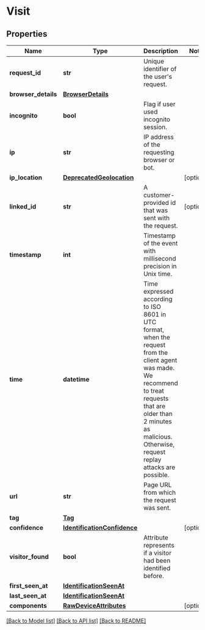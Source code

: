 # Visit

## Properties
Name | Type | Description | Notes
------------ | ------------- | ------------- | -------------
**request_id** | **str** | Unique identifier of the user's request. | 
**browser_details** | [**BrowserDetails**](BrowserDetails.md) |  | 
**incognito** | **bool** | Flag if user used incognito session. | 
**ip** | **str** | IP address of the requesting browser or bot. | 
**ip_location** | [**DeprecatedGeolocation**](DeprecatedGeolocation.md) |  | [optional] 
**linked_id** | **str** | A customer-provided id that was sent with the request. | [optional] 
**timestamp** | **int** | Timestamp of the event with millisecond precision in Unix time. | 
**time** | **datetime** | Time expressed according to ISO 8601 in UTC format, when the request from the client agent was made. We recommend to treat requests that are older than 2 minutes as malicious. Otherwise, request replay attacks are possible. | 
**url** | **str** | Page URL from which the request was sent. | 
**tag** | [**Tag**](Tag.md) |  | 
**confidence** | [**IdentificationConfidence**](IdentificationConfidence.md) |  | [optional] 
**visitor_found** | **bool** | Attribute represents if a visitor had been identified before. | 
**first_seen_at** | [**IdentificationSeenAt**](IdentificationSeenAt.md) |  | 
**last_seen_at** | [**IdentificationSeenAt**](IdentificationSeenAt.md) |  | 
**components** | [**RawDeviceAttributes**](RawDeviceAttributes.md) |  | [optional] 

[[Back to Model list]](../README.md#documentation-for-models) [[Back to API list]](../README.md#documentation-for-api-endpoints) [[Back to README]](../README.md)

